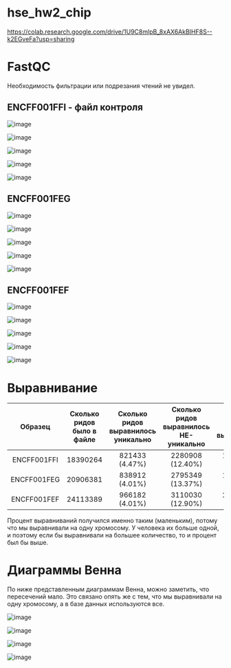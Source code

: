 # hse_hw2_chip

https://colab.research.google.com/drive/1U9C8mlpB_8xAX6AkBIHF8S--k2EGveFa?usp=sharing

# FastQC

Необходимость фильтрации или подрезания чтений не увидел.

## ENCFF001FFI - файл контроля

![image](https://user-images.githubusercontent.com/77894393/222066491-5094c292-3046-4a22-b3a5-f9742a81f724.png)

![image](https://user-images.githubusercontent.com/77894393/222066403-fc750070-a986-4bdb-8b80-e3718a54eaca.png)

![image](https://user-images.githubusercontent.com/77894393/222066643-f2d0d513-c64c-40e5-ad42-aeef123c6042.png)

![image](https://user-images.githubusercontent.com/77894393/222066742-ee757191-d24b-4ea6-a1ea-29e06c645252.png)

![image](https://user-images.githubusercontent.com/77894393/222066807-a2d3d8c2-0793-491e-8c18-8da82d044dd7.png)

## ENCFF001FEG

![image](https://user-images.githubusercontent.com/77894393/222066942-c98ee3bc-d5ef-4f24-a6b0-cdedba031585.png)

![image](https://user-images.githubusercontent.com/77894393/222066989-9b3a17b3-149a-4a41-99d7-3167b9234bc6.png)

![image](https://user-images.githubusercontent.com/77894393/222067027-3e72c65a-7653-42c5-b6a4-52a1b3a31868.png)

![image](https://user-images.githubusercontent.com/77894393/222067083-8a5e55eb-1e86-4b2e-ba8d-90e3a82e19f9.png)

![image](https://user-images.githubusercontent.com/77894393/222067126-4497c414-f555-4533-8d86-5bc73a9b2277.png)

## ENCFF001FEF

![image](https://user-images.githubusercontent.com/77894393/222067234-beb78d80-3789-4bc2-aacc-7999923a0b4e.png)

![image](https://user-images.githubusercontent.com/77894393/222067271-d2f75f91-870a-4aef-83b8-50b9c7ee2a5f.png)

![image](https://user-images.githubusercontent.com/77894393/222067312-f72d35cd-9577-4cb2-a396-8ac453eb48e1.png)

![image](https://user-images.githubusercontent.com/77894393/222067342-dfa02e17-93f6-4a38-bb7b-a4fc68f4e108.png)

![image](https://user-images.githubusercontent.com/77894393/222067385-f8376515-946e-427d-a448-cac676962313.png)

# Выравнивание 

|   Образец   | Сколько ридов было в файле | Сколько ридов выравнилось уникально | Сколько ридов выравнилось НЕ-уникально | Сколько ридов НЕ выравнилось |
|:-----------:|:--------------------------:|:-----------------------------------:|:--------------------------------------:|:----------------------------:|
| ENCFF001FFI |           18390264         |            821433 (4.47%)           |            2280908 (12.40%)            |       15287923 (83.13%)      |
| ENCFF001FEG |           20906381         |            838912 (4.01%)           |            2795349 (13.37%)            |       17272120 (82.62%)      |
| ENCFF001FEF |           24113389         |            966182 (4.01%)           |            3110030 (12.90%)            |       20037177 (83.10%)      |

Процент выравниваний получился именно таким (маленьким), потому что мы выравнивали на одну хромосому. У человека их больше одной, и поэтому если бы выравнивали на большее количество, то и процент был бы выше. 

# Диаграммы Венна

По ниже представленным диаграммам Венна, можно заметить, что пересечений мало. Это связано опять же с тем, что мы выравнивали на одну хромосому, а в базе данных используются все. 

![image](https://user-images.githubusercontent.com/77894393/222071286-242e9b61-30c0-4699-86c3-2793ed1bf79a.png)

![image](https://user-images.githubusercontent.com/77894393/222071359-a187af26-312f-4905-a25e-0e96d8dbe529.png)

![image](https://user-images.githubusercontent.com/77894393/222071417-91232b8a-07a5-4049-a670-aa9cc0a71368.png)

![image](https://user-images.githubusercontent.com/77894393/222071487-46190c2d-ceb7-40c8-8169-90d3301ccf9f.png)
